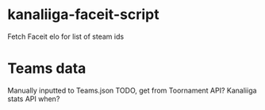 # kanaliiga-faceit-script
Fetch Faceit elo for list of steam ids 

# Teams data
Manually inputted to Teams.json
TODO, get from Toornament API? Kanaliiga stats API when?